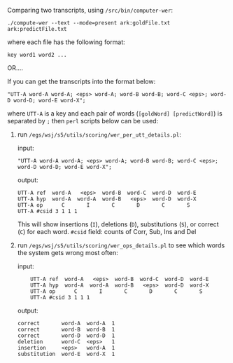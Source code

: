 Comparing two transcripts, using `/src/bin/computer-wer`:

```
./compute-wer --text --mode=present ark:goldFile.txt ark:predictFile.txt    
```    

where each file has the following format:
    
```
key word1 word2 ...
```

OR....

If you can get the transcripts into the format below:
    
```
"UTT-A word-A word-A; <eps> word-A; word-B word-B; word-C <eps>; word-D word-D; word-E word-X";
```

where `UTT-A` is a key and each pair of words (`[goldWord] [predictWord]`) is separated by `;` then `perl` scripts below can be used:

1. run `/egs/wsj/s5/utils/scoring/wer_per_utt_details.pl`:

    input:

    ```
    "UTT-A word-A word-A; <eps> word-A; word-B word-B; word-C <eps>; word-D word-D; word-E word-X";
    ```

    output:

    ```
    UTT-A ref  word-A   <eps>  word-B  word-C  word-D  word-E
    UTT-A hyp  word-A  word-A  word-B   <eps>  word-D  word-X
    UTT-A op      C       I       C       D       C       S
    UTT-A #csid 3 1 1 1
    ```

   This will show insertions (`I`), deletions (`D`), substitutions (`S`), or correct (`C`) for each word.
   `#csid` field: counts of Corr, Sub, Ins and Del

3. run `/egs/wsj/s5/utils/scoring/wer_ops_details.pl` to see which words the system gets wrong most often:

    input:

    ```
        UTT-A ref  word-A   <eps>  word-B  word-C  word-D  word-E
        UTT-A hyp  word-A  word-A  word-B   <eps>  word-D  word-X
        UTT-A op      C       I       C       D       C       S
        UTT-A #csid 3 1 1 1
    ```

    output:

    ```
    correct       word-A  word-A  1
    correct       word-B  word-B  1
    correct       word-D  word-D  1
    deletion      word-C  <eps>   1
    insertion     <eps>   word-A  1
    substitution  word-E  word-X  1
    ```


